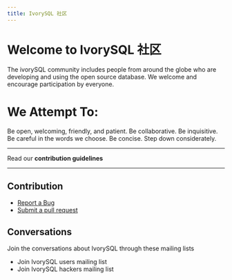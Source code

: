 ```yaml
---
title: IvorySQL 社区
---
```


# Welcome to IvorySQL 社区

The ivorySQL community includes people from around the globe who are developing and using the open source database. We welcome and encourage participation by everyone.

# We Attempt To:
Be open, welcoming, friendly, and patient. Be collaborative. Be inquisitive. Be careful in the words we choose. Be concise. Step down considerately.

---

Read our **contribution guidelines**

---

## Contribution
- [Report a Bug](https://github.com/IvorySQL/IvorySQL/issues)
- [Submit a pull request](https://github.com/IvorySQL/IvorySQL/pulls)

## Conversations
Join the conversations about IvorySQL through these mailing lists

- Join IvorySQL users mailing list
- Join IvorySQL hackers mailing list
